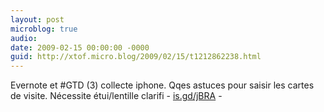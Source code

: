```yaml
---
layout: post
microblog: true
audio: 
date: 2009-02-15 00:00:00 -0000
guid: http://xtof.micro.blog/2009/02/15/t1212862238.html
---
```

Evernote et #GTD (3) collecte iphone. Qqes astuces pour saisir les cartes de visite.  Nécessite étui/lentille clarifi - [is.gd/jBRA](http://is.gd/jBRA) -

